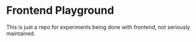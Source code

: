 # Frontend Playground

This is just a repo for experiments being done with frontend, not seriously maintained.
